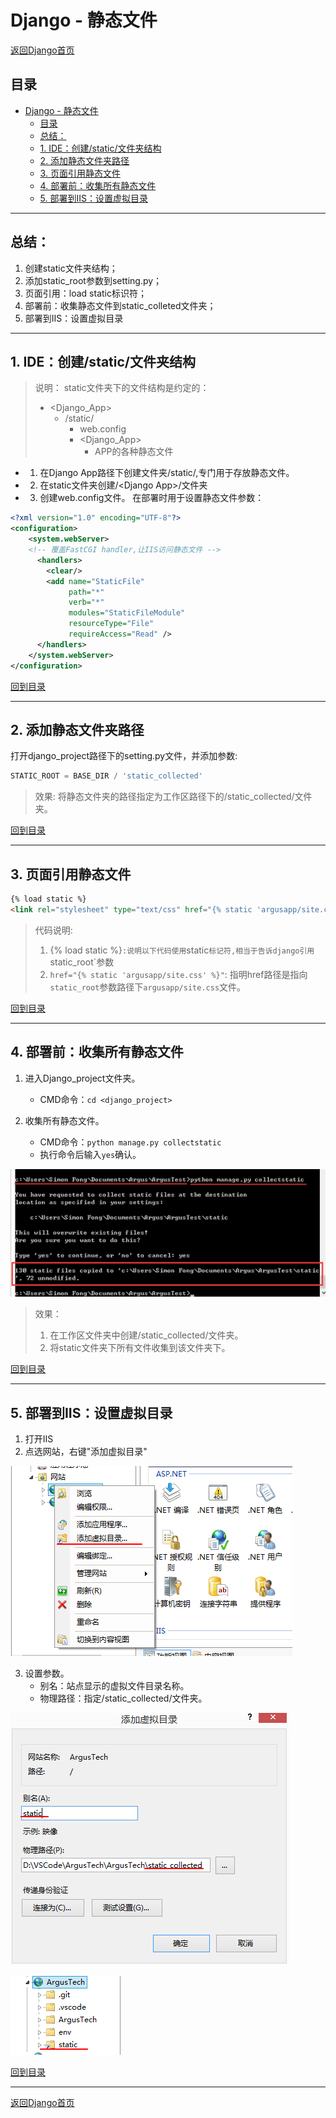 # Django - 静态文件

[返回Django首页](../django_index.md)

## 目录

- [Django - 静态文件](#django---静态文件)
  - [目录](#目录)
  - [总结：](#总结)
  - [1. IDE：创建\/static\/文件夹结构](#1-ide创建static文件夹结构)
  - [2. 添加静态文件夹路径](#2-添加静态文件夹路径)
  - [3. 页面引用静态文件](#3-页面引用静态文件)
  - [4. 部署前：收集所有静态文件](#4-部署前收集所有静态文件)
  - [5. 部署到IIS：设置虚拟目录](#5-部署到iis设置虚拟目录)

***

## 总结：

1. 创建static文件夹结构；
2. 添加static_root参数到setting.py；
3. 页面引用：load static标识符；
4. 部署前：收集静态文件到static_colleted文件夹；
5. 部署到IIS：设置虚拟目录

***

## 1. IDE：创建\/static\/文件夹结构

>说明：
>static文件夹下的文件结构是约定的：
>- \<Django_App\>
>   - \/static\/
>       - web.config
>       - \<Django_App\>
>           - APP的各种静态文件
>

- 1. 在Django App路径下创建文件夹\/static\/,专门用于存放静态文件。

- 2. 在static文件夹创建\/\<Django App\>\/文件夹

- 3. 创建web.config文件。
    在部署时用于设置静态文件参数：

```xml
<?xml version="1.0" encoding="UTF-8"?>
<configuration>
    <system.webServer>
    <!-- 覆盖FastCGI handler,让IIS访问静态文件 -->
      <handlers>
        <clear/>
        <add name="StaticFile"
             path="*"
             verb="*"
             modules="StaticFileModule"
             resourceType="File"
             requireAccess="Read" />
      </handlers>
    </system.webServer>      
</configuration>

```

[回到目录](#目录)

***

## 2. 添加静态文件夹路径

打开django_project路径下的setting.py文件，并添加参数:

```python
STATIC_ROOT = BASE_DIR / 'static_collected'
```

>效果:
>将静态文件夹的路径指定为工作区路径下的\/static_collected\/文件夹。

[回到目录](#目录)

***

## 3. 页面引用静态文件


```html
{% load static %}
<link rel="stylesheet" type="text/css" href="{% static 'argusapp/site.css' %}"/>
```

>代码说明:
>1. \{\% load static \%\}`:说明以下代码使用`static`标记符,相当于告诉django引用`static_root`参数
>2. `href="{% static 'argusapp/site.css' %}"`: 指明href路径是指向`static_root`参数路径下`argusapp/site.css`文件。

[回到目录](#目录)

***

## 4. 部署前：收集所有静态文件

1. 进入Django_project文件夹。 
   - CMD命令：`cd <django_project>`

2. 收集所有静态文件。
   - CMD命令：`python manage.py collectstatic`
   - 执行命令后输入`yes`确认。

![图片2](../pics/static/图片2.png)

>效果：
>1. 在工作区文件夹中创建\/static_collected\/文件夹。
>2. 将static文件夹下所有文件收集到该文件夹下。

[回到目录](#目录)

***

## 5. 部署到IIS：设置虚拟目录

1. 打开IIS
2. 点选网站，右键"添加虚拟目录"

![图片](../pics/static/图片1.png)

3. 设置参数。
    - 别名：站点显示的虚拟文件目录名称。
    - 物理路径：指定\/static_collected\/文件夹。

![图片3](../pics/static/图片3.png)

![图片4](../pics/static/图片4.png)

[回到目录](#目录)

***

[返回Django首页](../django_index.md)







